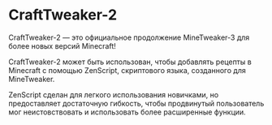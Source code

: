 # CraftTweaker-2

CraftTweaker-2 &mdash; это официальное продолжение MineTweaker-3 для более новых версий Minecraft!

CraftTweaker-2 может быть использован, чтобы добавлять рецепты в Minecraft с помощью ZenScript, скриптового языка, созданного для MineTweaker.

ZenScript сделан для легкого использования новичками, но предоставляет достаточную гибкость, чтобы продвинутый пользователь мог неистовствовать и использовать более расширенные функции.
